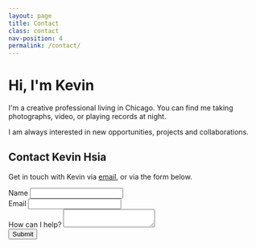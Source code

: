 ```yaml
---
layout: page
title: Contact
class: contact
nav-position: 4
permalink: /contact/
---
```


<div class="hero">
  <div class="content-wrapper">
    <div class="hero__container">
      <div class="hero__avatar-contact"></div>
      <div class="hero__about">
        <h1 class="hero__heading">Hi, I'm Kevin</h1>
        <div class="hero__about-body">
          <p>I'm a creative professional living in Chicago. You can find me taking photographs, video, or playing records at night.</p>
          <p>I am always interested in new opportunities, projects and collaborations.</p>
        </div>
    </div>
  </div>
</div>

<div class="page-body">
  <div class="content-wrapper">
    <h2 class="page-body__title">
      Contact Kevin Hsia
    </h2>
    <p class="page-body__copy">
      Get in touch with Kevin via <a href="#">email</a>, or via the form below.
    </p>
    <form class="simpleform" action="https://getsimpleform.com/messages?form_api_token=1b8d5d4e7de55ac5111769f80a7747bf" method="post">
      <!-- the redirect_to is optional, the form will redirect to the referrer on submission -->
      <input type="hidden" name="redirect_to" value="{{ site.url }}/thanks" />
      <!-- all your input fields here.... -->
      <div class="page-body__input-wrapper">
        <label for="name">Name</label>
        <input id="name" type='text' name='message' />
      </div>
      <div class="page-body__input-wrapper">
        <label for="email">Email</label>
        <input id="email" type='text' name='message' />
      </div>
      <div class="page-body__input-wrapper">
        <label for="info">How can I help?</label>
        <textarea id="info" type='text' name='message'></textarea>
      </div>
      <div class="page-body__input-wrapper">
        <div class="page-body__submit-spacer"></div>
        <input type='submit' value='Submit' />
      </div>
    </form>
  </div>
</div>
